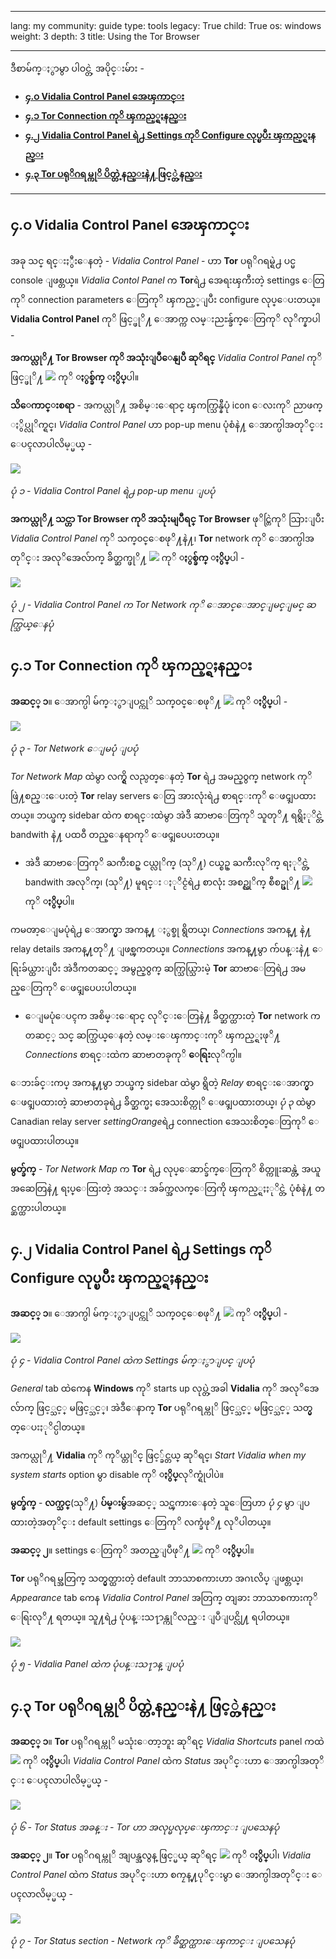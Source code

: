 

---

lang: my
community: guide
type: tools
legacy: True
child: True
os: windows
weight: 3
depth: 3
title: Using the Tor Browser

---

ဒီစာမ်က္ႏွာမွာ ပါဝင္တဲ့ အပိုင္းမ်ား -

- [**၄.၀ Vidalia Control Panel အေၾကာင္း**](#4.0)
- [**၄.၁ Tor Connection ကုိ ၾကည့္ရႈနည္း**](#4.1)
- [**၄.၂ Vidalia Control Panel ရဲ႕ Settings ကုိ Configure လုပ္ၿပီး ၾကည့္ရႈနည္း**](#4.2)
- [**၄.၃ Tor ပရုိဂရမ္ကုိ ပိတ္တဲ့နည္းနဲ႔ ဖြင့္တဲ့နည္း**](#4.3)

-------

<a name="4.0"></a>
## ၄.၀ Vidalia Control Panel အေၾကာင္း ##

အခု သင္ ရင္းႏွီးေနတဲ့ - *Vidalia Control Panel* - ဟာ **Tor** ပရုိဂရမ္ရဲ႕ ပင္မ console ျဖစ္တယ္။ *Vidalia Contol Panel* က **Tor**ရဲ႕ အေရးၾကီးတဲ့ settings ေတြကုိ connection parameters ေတြကုိ ၾကည့္ျပီး configure လုပ္ေပးတယ္။ **Vidalia Control Panel** ကုိ ဖြင့္ဖုိ႔ ေအာက္က လမ္းညႊန္ခ်က္ေတြကုိ လုိက္နာပါ -

**အကယ္လုိ႔ Tor Browser ကုိ အသုံးျပဳေနျပီ ဆုိရင္** *Vidalia Control Panel* ကုိ ဖြင့္ဖုိ႔ ![](/sbox/screen/tor-en/32.png) ကုိ **ႏွစ္ခ်က္ ႏွိပ္**ပါ။

**သိေကာင္းစရာ** - အကယ္လုိ႔ အစိမ္းေရာင္ ၾကက္သြန္နီပုံ icon ေလးကုိ ညာဖက္ ႏွိပ္လုိက္ရင္၊ *Vidalia Control Panel* ဟာ pop-up menu ပုံစံနဲ႔ ေအာက္ပါအတုိင္း ေပၚလာပါလိမ့္မယ္ -

![](/sbox/screen/tor-my/73.png)

*ပုံ ၁ - Vidalia Control Panel ရဲ႕ pop-up menu ျပပုံ*

**အကယ္လုိ႔ သင္ဟာ Tor Browser ကုိ အသုံးမျပဳရင္** **Tor Browser** ဖုိင္တြဲကုိ သြားျပီး *Vidalia Control Panel* ကုိ သက္၀င္ေစဖုိ႔နဲ႔၊ **Tor** network ကုိ ေအာက္ပါအတုိင္း အလုိအေလ်ာက္ ခ်ိတ္ဆက္ဖုိ႔ ![](/sbox/screen/tor-my/60.png) ကုိ **ႏွစ္ခ်က္ ႏွိပ္**ပါ -

![](/sbox/screen/tor-my/61.png)

*ပုံ ၂ - Vidalia Control Panel က Tor Network ကုိ ေအာင္ေအာင္ျမင္ျမင္ ဆက္သြယ္ေနပုံ*

<a name="4.1"></a>
## ၄.၁ Tor Connection ကုိ ၾကည့္ရႈနည္း ##

**အဆင့္ ၁**။ ေအာက္ပါ မ်က္ႏွာျပင္ကုိ သက္၀င္ေစဖုိ႔ ![](/sbox/screen/tor-my/62.png) ကုိ **ႏွိပ္**ပါ -

![](/sbox/screen/tor-my/63.png)

*ပုံ ၃ - Tor Network ေျမပုံ ျပပုံ*

*Tor Network Map* ထဲမွာ လက္ရွိ လည္ပတ္ေနတဲ့ **Tor** ရဲ႕ အမည္၀ွက္ network ကုိ ဖြဲ႔စည္းေပးတဲ့ **Tor** relay servers ေတြ အားလုံးရဲ႕ စာရင္းကုိ ေဖၚျပထားတယ္။ ဘယ္ဖက္ sidebar ထဲက စာရင္းထဲမွာ အဲဒီ ဆာဗာေတြကုိ သူတုိ႔ ရရွိႏုိင္တဲ့ bandwith နဲ႔ ပထ၀ီ တည္ေနရာကုိ ေဖၚျပေပးတယ္။ 

- အဲဒီ ဆာဗာေတြကုိ ႀကီးစဥ္ ငယ္လုိက္ (သုိ႔) ငယ္စဥ္ ႀကီးလုိက္ ရႏုိင္တဲ့ bandwith အလုိက္၊ (သုိ႔) မူရင္း ႏုိင္ငံရဲ႕ စာလုံး အစဥ္လုိက္ စီစဥ္ဖုိ႔ ![](/sbox/screen/tor-en/64.png) ကုိ **ႏွိပ္**ပါ။

ကမၻာ့ေျမပုံရဲ႕ ေအာက္မွာ အကန္႔ ႏွစ္ခု ရွိတယ္၊ *Connections* အကန္႔ နဲ႔ relay details အကန္႔တုိ႔ ျဖစ္ၾကတယ္။ *Connections* အကန္႔မွာ က်ပန္းနဲ႔ ေရြးခ်ယ္ထားျပီး အဲဒီကတဆင့္ အမွည္၀ွက္ ဆက္သြယ္သြားမဲ့ **Tor** ဆာဗာေတြရဲ႕ အမည္ေတြကုိ ေဖၚျပေပးပါတယ္။ 
 
- ေျမပုံေပၚက အစိမ္းေရာင္ လုိင္းေတြနဲ႔ ခ်ိတ္ဆက္ထားတဲ့ **Tor** network ကတဆင့္ သင္ ဆက္သြယ္ေနတဲ့ လမ္းေၾကာင္းကုိ ၾကည့္ရႈဖုိ႔ *Connections* စာရင္းထဲက ဆာဗာတခုကုိ **ေရြး**လုိက္ပါ။

ေဘးခ်င္းကပ္ အကန္႔မွာ ဘယ္ဖက္ sidebar ထဲမွာ ရွိတဲ့ *Relay* စာရင္းေအာက္မွာ ေဖၚျပထားတဲ့ ဆာဗာတခုရဲ႕ ခ်ိတ္ဆက္မႈ အေသးစိတ္ကုိ ေဖၚျပထားတယ္၊ *ပုံ ၃* ထဲမွာ Canadian relay server *settingOrange*ရဲ႕ connection အေသးစိတ္ေတြကုိ ေဖၚျပထားပါတယ္။

**မွတ္ခ်က္** - *Tor Network Map* က **Tor** ရဲ႕ လုပ္ေဆာင္ခ်က္ေတြကုိ စိတ္ကူးဆန္တဲ့ အယူအဆေတြနဲ႔ ရႈပ္ေထြးတဲ့ အသင္း အခ်က္အလက္ေတြကို ၾကည့္ရႈႏုိင္တဲ့ ပုံစံနဲ႔ တင္ဆက္ထားပါတယ္။  

<a name="4.2"></a>
## ၄.၂ Vidalia Control Panel ရဲ႕ Settings ကုိ Configure လုပ္ၿပီး ၾကည့္ရႈနည္း ##

**အဆင့္ ၁**။ ေအာက္ပါ မ်က္ႏွာျပင္ကုိ သက္၀င္ေစဖုိ႔ ![](/sbox/screen/tor-my/65.png) ကုိ **ႏွိပ္**ပါ -

![](/sbox/screen/tor-my/66.png)

*ပုံ ၄ - Vidalia Control Panel ထဲက Settings မ်က္ႏွာျပင္ ျပပုံ*

*General* tab ထဲကေန **Windows** ကုိ starts up လုပ္တဲ့အခါ **Vidalia** ကုိ အလုိအေလ်ာက္ ဖြင့္သင့္ မဖြင့္သင့္၊ အဲဒီေနာက္ **Tor** ပရုိဂရမ္ကုိ ဖြင့္သင့္ မဖြင့္သင့္ သတ္မွတ္ေပးႏုိင္ပါတယ္။ 

အကယ္လုိ႔ **Vidalia** ကုိ ကုိယ္တုိင္ ဖြင့္ခ်င္တယ္ ဆုိရင္၊ *Start Vidalia when my system starts* option မွာ disable ကုိ **ႏွိပ္**လုိက္ရုံပါပဲ။

**မွတ္ခ်က္** - **လက္သင္**(သုိ႔) **ပ်မ္းမွ်**အဆင့္ သင္ၾကားေနတဲ့ သူေတြဟာ *ပုံ ၄* မွာ ျပထားတဲ့အတုိင္း default settings ေတြကုိ လက္ခံဖုိ႔ လုိပါတယ္။

**အဆင့္ ၂**။ settings ေတြကုိ အတည္ျပဳဖုိ႔ ![](/sbox/screen/tor-my/7.png) ကုိ **ႏွိပ္**ပါ။

**Tor** ပရုိဂရမ္အတြက္ သတ္မွတ္ထားတဲ့ default ဘာသာစကားဟာ အဂၤလိပ္ ျဖစ္တယ္၊ *Appearance* tab ကေန *Vidalia Control Panel* အတြက္ တျခား ဘာသာစကားကုိ ေရြးလုိ႔ ရတယ္။ သူ႔ရဲ႕ ပုံပန္းသ႑ာန္ကုိလည္း ျပဳျပင္လို႔ ရပါတယ္။

![](/sbox/screen/tor-my/68.png)

*ပုံ ၅ - Vidalia Panel ထဲက ပုံပန္းသ႑ာန္ ျပပုံ*

<a name="4.3"></a>
## ၄.၃ Tor ပရုိဂရမ္ကုိ ပိတ္တဲ့နည္းနဲ႔ ဖြင့္တဲ့နည္း ##

**အဆင့္ ၁**။ **Tor** ပရုိဂရမ္ကုိ မသုံးေတာ့ဘူး ဆုိရင္ *Vidalia Shortcuts* panel ကထဲ ![](/sbox/screen/tor-my/69.png) ကုိ **ႏွိပ္**ပါ၊ *Vidalia Control Panel* ထဲက *Status* အပုိင္းဟာ ေအာက္ပါအတုိင္း ေပၚလာပါလိမ့္မယ္ -

![](/sbox/screen/tor-my/70.png)

*ပုံ ၆ - Tor Status အခန္း - Tor ဟာ အလုပ္မလုပ္ေၾကာင္း ျပသေနပုံ*

**အဆင့္ ၂**။ **Tor** ပရုိဂရမ္ကုိ အျပန္အလွန္ ဖြင့္မယ္ ဆုိရင္ ![](/sbox/screen/tor-my/71.png) ကုိ **ႏွိပ္**ပါ၊ *Vidalia Control Panel* ထဲက *Status* အပုိင္းဟာ စကၠန္႔ပုိင္းမွာ ေအာက္ပါအတုိင္း ေပၚလာလိမ့္မယ္ -

![](/sbox/screen/tor-my/72.png)

*ပုံ ၇ - Tor Status section - Network ကုိ ခ်ိတ္ဆက္ထားေၾကာင္း ျပသေနပုံ*


